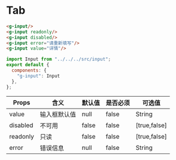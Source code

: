 # Tab

<ClientOnly>
<tabs-demo></tabs-demo>
</ClientOnly>

```html
<g-input/>
<g-input readonly/>
<g-input disabled/>
<g-input error="请重新填写"/>
<g-input value="详情"/>
```
```js
import Input from "../../../src/input";
export default {
  components: {
    "g-input": Input
  },
};
```
Props | 含义 | 默认值 | 是否必须 | 可选值
---|---|--- |---|---
value | 输入框默认值 | null | false | String
disabled | 不可用 | false | false | [true,false]
readonly | 只读 | false | false | [true,false]
error | 错误信息 | null | false | String
